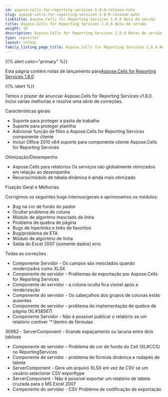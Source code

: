 ```yaml
---
id: aspose-cells-for-reporting-services-1-8-0-release-note
slug: aspose-cells-for-reporting-services-1-8-0-release-note
linktitle: Aspose.Cells for Reporting Services 1.8.0 Nota de versão
title: Aspose.Cells for Reporting Services 1.8.0 Nota de versão
weight: 10
description: Aspose.Cells for Reporting Services 1.8.0 Notas de versão – as últimas atualizações e correções
type: repositor
layout: releas
family_listing_page_title: Aspose.Cells for Reporting Services 1.8.0 Release Note
---
```

{{% alert color="primary" %}} 

 Esta página contém notas de lançamento para[Aspose.Cells for Reporting Services 1.8.0](https://releases.aspose.com/cells/reportingservices/new-releases/aspose.cells-for-reporting-services-1.8.0/)

{{% /alert %}} 

 Temos o prazer de anunciar Aspose.Cells for Reporting Services v1.8.0. Inclui várias melhorias e resolve uma série de correções.

 Características gerais



- Suporte para proteger a pasta de trabalho
- Suporte para proteger planilha
- Adicionar função de filtro a
 Aspose.Cells for Reporting Services componente cliente
- Incluir Office 2010 x64
 suporte para componente cliente Aspose.Cells for Reporting Services



Otimização/Desempenho

- Aspose.Cells para relatórios
 Os serviços são globalmente otimizados em relação ao desempenho
- Recurso/módulo de tabela dinâmica
 é ainda mais otimizado



 Fixação Geral e Melhorias



 Corrigimos os seguintes bugs internos/gerais e aprimoramos os módulos:



- Bug na cor de fundo do pastor
- Ocultar problema de coluna
- Módulo de algoritmo mesclado de linha
- Problema de quebra de página
- Bugs de hiperlinks e links de favoritos
- Bug/problema de ETA
- Módulo de algoritmo de linha
- Saída do Excel 2007 (somente dados)
 erro





 Todas as correções



- Componente Servidor - Os campos são mesclados quando renderizados como XLSX
- Componente de servidor - Problemas de exportação por Aspose.Cells for Reporting Services
- Componente do servidor - a coluna oculta fica visível após a renderização
- Componente do servidor - Os cabeçalhos dos grupos de colunas estão ausentes
- Componente de servidor - problema de implementação de quebra de página (XL#38567)
- Componente Servidor - Não é possível publicar o relatório se um relatório contiver '*'dentro de fórmulas

30962 - ServerComponent - Grande espaçamento ou lacuna entre dois tablixes

- Componente de servidor – Problema de cor de fundo do Cell (XL#CCS) no ReportingServices
- Componente de servidor - problema de fórmula dinâmica e rodapés de tabela
- ServerComponent - Gere um arquivo XLSX em vez de CSV se um usuário selecionar CSV exporttype
- ServerComponent - Não é possível exportar um relatório de tabela cruzada para o MS Excel 2007
- Componente do servidor - CSV Problema de codificação de exportação


